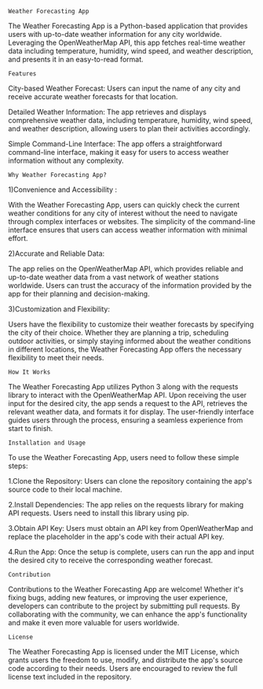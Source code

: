     Weather Forecasting App
The Weather Forecasting App is a Python-based application that provides users with up-to-date weather information for any city worldwide.
Leveraging the OpenWeatherMap API, this app fetches real-time weather data including temperature, humidity, wind speed, and weather description, and presents it in an easy-to-read format.

    Features
City-based Weather Forecast: Users can input the name of any city and receive accurate weather forecasts for that location.

Detailed Weather Information: The app retrieves and displays comprehensive weather data, including temperature, humidity, wind speed, and weather description,
allowing users to plan their activities accordingly.

Simple Command-Line Interface: The app offers a straightforward command-line interface, making it easy for users to access weather information without any complexity.

    Why Weather Forecasting App?
1)Convenience and Accessibility :

With the Weather Forecasting App, users can quickly check the current weather conditions for any city of interest without the need to navigate through complex interfaces or websites.
The simplicity of the command-line interface ensures that users can access weather information with minimal effort.

2)Accurate and Reliable Data:

The app relies on the OpenWeatherMap API, which provides reliable and up-to-date weather data from a vast network of weather stations worldwide.
Users can trust the accuracy of the information provided by the app for their planning and decision-making.

3)Customization and Flexibility:

Users have the flexibility to customize their weather forecasts by specifying the city of their choice.
Whether they are planning a trip, scheduling outdoor activities, or simply staying informed about the weather conditions in different locations,
the Weather Forecasting App offers the necessary flexibility to meet their needs.

    How It Works
The Weather Forecasting App utilizes Python 3 along with the requests library to interact with the OpenWeatherMap API.
Upon receiving the user input for the desired city, the app sends a request to the API, retrieves the relevant weather data, and formats it for display.
The user-friendly interface guides users through the process, ensuring a seamless experience from start to finish.

    Installation and Usage
To use the Weather Forecasting App, users need to follow these simple steps:

1.Clone the Repository: Users can clone the repository containing the app's source code to their local machine.

2.Install Dependencies: The app relies on the requests library for making API requests. Users need to install this library using pip.

3.Obtain API Key: Users must obtain an API key from OpenWeatherMap and replace the placeholder in the app's code with their actual API key.

4.Run the App: Once the setup is complete, users can run the app and input the desired city to receive the corresponding weather forecast.

    Contribution
Contributions to the Weather Forecasting App are welcome! Whether it's fixing bugs, adding new features, or improving the user experience, developers can contribute to the project by submitting pull requests.
By collaborating with the community, we can enhance the app's functionality and make it even more valuable for users worldwide.

    License
The Weather Forecasting App is licensed under the MIT License, which grants users the freedom to use, modify, and distribute the app's source code according to their needs.
Users are encouraged to review the full license text included in the repository.

